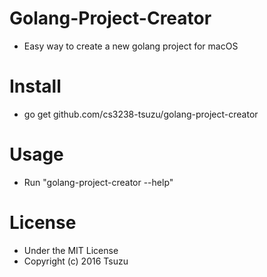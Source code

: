 # Golang-Project-Creator
- Easy way to create a new golang project for macOS

# Install
- go get github.com/cs3238-tsuzu/golang-project-creator

# Usage
- Run "golang-project-creator --help"

# License
- Under the MIT License
- Copyright (c) 2016 Tsuzu
